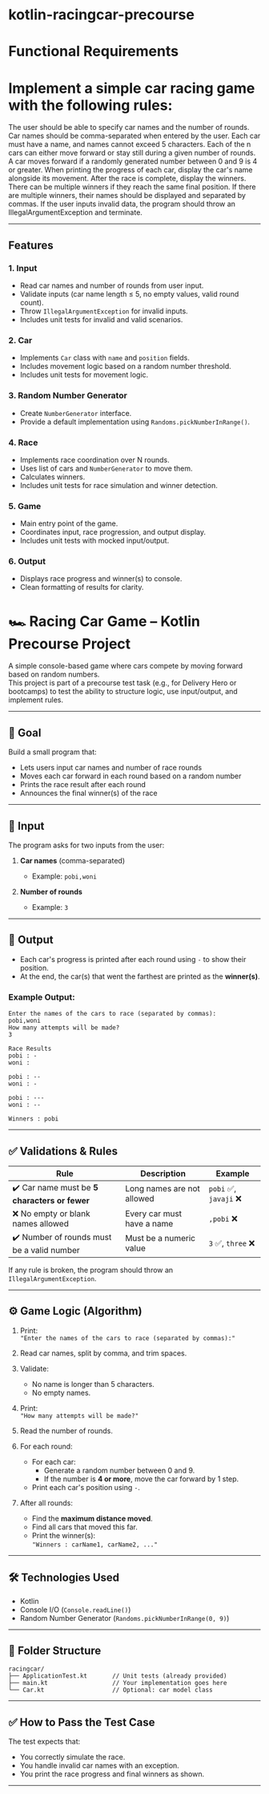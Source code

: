# kotlin-racingcar-precourse

# Functional Requirements
# Implement a simple car racing game with the following rules:

The user should be able to specify car names and the number of rounds.
   Car names should be comma-separated when entered by the user.
   Each car must have a name, and names cannot exceed 5 characters.
Each of the n cars can either move forward or stay still during a given number of rounds.
A car moves forward if a randomly generated number between 0 and 9 is 4 or greater.
When printing the progress of each car, display the car's name alongside its movement.
After the race is complete, display the winners. There can be multiple winners if they reach the same final position.
If there are multiple winners, their names should be displayed and separated by commas.
If the user inputs invalid data, the program should throw an IllegalArgumentException and terminate.

---

## Features

### 1. Input
- Read car names and number of rounds from user input.
- Validate inputs (car name length ≤ 5, no empty values, valid round count).
- Throw `IllegalArgumentException` for invalid inputs.
- Includes unit tests for invalid and valid scenarios.

### 2. Car
- Implements `Car` class with `name` and `position` fields.
- Includes movement logic based on a random number threshold.
- Includes unit tests for movement logic.

### 3. Random Number Generator
- Create `NumberGenerator` interface.
- Provide a default implementation using `Randoms.pickNumberInRange()`.

### 4. Race
- Implements race coordination over N rounds.
- Uses list of cars and `NumberGenerator` to move them.
- Calculates winners.
- Includes unit tests for race simulation and winner detection.

### 5. Game
- Main entry point of the game.
- Coordinates input, race progression, and output display.
- Includes unit tests with mocked input/output.

### 6. Output
- Displays race progress and winner(s) to console.
- Clean formatting of results for clarity.

# 🏎️ Racing Car Game – Kotlin Precourse Project

A simple console-based game where cars compete by moving forward based on random numbers.  
This project is part of a precourse test task (e.g., for Delivery Hero or bootcamps) to test the ability to structure logic, use input/output, and implement rules.

---

## 📌 Goal

Build a small program that:
- Lets users input car names and number of race rounds
- Moves each car forward in each round based on a random number
- Prints the race result after each round
- Announces the final winner(s) of the race

---

## 🧾 Input

The program asks for two inputs from the user:

1. **Car names** (comma-separated)
    - Example: `pobi,woni`

2. **Number of rounds**
    - Example: `3`

---

## 🎯 Output

- Each car's progress is printed after each round using `-` to show their position.
- At the end, the car(s) that went the farthest are printed as the **winner(s)**.

### Example Output:
```
Enter the names of the cars to race (separated by commas):
pobi,woni
How many attempts will be made?
3

Race Results
pobi : -
woni : 

pobi : --
woni : -

pobi : ---
woni : --

Winners : pobi
```

---

## ✅ Validations & Rules

| Rule | Description | Example |
|------|-------------|---------|
| ✔️ Car name must be **5 characters or fewer** | Long names are not allowed | `pobi` ✅, `javaji` ❌ |
| ❌ No empty or blank names allowed | Every car must have a name | `,pobi` ❌ |
| ✔️ Number of rounds must be a valid number | Must be a numeric value | `3` ✅, `three` ❌ |

If any rule is broken, the program should throw an `IllegalArgumentException`.

---

## ⚙️ Game Logic (Algorithm)

1. Print:  
   `"Enter the names of the cars to race (separated by commas):"`

2. Read car names, split by comma, and trim spaces.

3. Validate:
    - No name is longer than 5 characters.
    - No empty names.

4. Print:  
   `"How many attempts will be made?"`

5. Read the number of rounds.

6. For each round:
    - For each car:
        - Generate a random number between 0 and 9.
        - If the number is **4 or more**, move the car forward by 1 step.
    - Print each car's position using `-`.

7. After all rounds:
    - Find the **maximum distance moved**.
    - Find all cars that moved this far.
    - Print the winner(s):  
      `"Winners : carName1, carName2, ..."`

---

## 🛠️ Technologies Used

- Kotlin
- Console I/O (`Console.readLine()`)
- Random Number Generator (`Randoms.pickNumberInRange(0, 9)`)

---

## 📂 Folder Structure

```
racingcar/
├── ApplicationTest.kt       // Unit tests (already provided)
├── main.kt                  // Your implementation goes here
└── Car.kt                   // Optional: car model class
```

---

## ✅ How to Pass the Test Case

The test expects that:
- You correctly simulate the race.
- You handle invalid car names with an exception.
- You print the race progress and final winners as shown.

---
